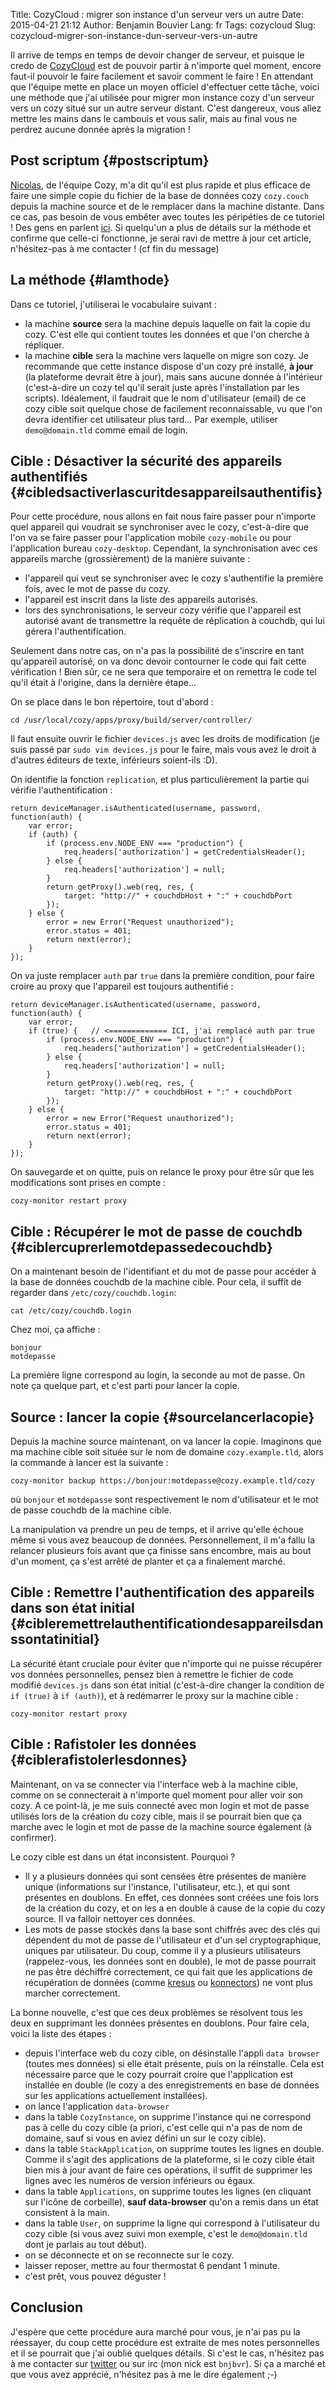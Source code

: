 Title: CozyCloud : migrer son instance d'un serveur vers un autre
Date: 2015-04-21 21:12
Author: Benjamin Bouvier
Lang: fr
Tags: cozycloud
Slug: cozycloud-migrer-son-instance-dun-serveur-vers-un-autre

Il arrive de temps en temps de devoir changer de serveur, et puisque le
credo de [CozyCloud](http://cozy.io/) est de pouvoir partir à n'importe
quel moment, encore faut-il pouvoir le faire facilement et savoir
comment le faire ! En attendant que l'équipe mette en place un moyen
officiel d'effectuer cette tâche, voici une méthode que j'ai utilisée
pour migrer mon instance cozy d'un serveur vers un cozy situé sur un
autre serveur distant. C'est dangereux, vous allez mettre les mains dans
le cambouis et vous salir, mais au final vous ne perdrez aucune donnée
après la migration !

Post scriptum {#postscriptum}
-------------

[Nicolas](https://twitter.com/nledez), de l'équipe Cozy, m'a dit qu'il
est plus rapide et plus efficace de faire une simple copie du fichier de
la base de données cozy `cozy.couch` depuis la machine source et de le
remplacer dans la machine distante. Dans ce cas, pas besoin de vous
embêter avec toutes les péripéties de ce tutoriel ! Des gens en parlent
[ici](https://forum.cozy.io/t/comment-faire-un-backup-de-la-base-de-donnees-couchdb/531).
Si quelqu'un a plus de détails sur la méthode et confirme que celle-ci
fonctionne, je serai ravi de mettre à jour cet article, n'hésitez-pas à
me contacter ! (cf fin du message)

La méthode {#lamthode}
----------

Dans ce tutoriel, j'utiliserai le vocabulaire suivant :

-   la machine **source** sera la machine depuis laquelle on fait la
    copie du cozy. C'est elle qui contient toutes les données et que
    l'on cherche à répliquer.
-   la machine **cible** sera la machine vers laquelle on migre son
    cozy. Je recommande que cette instance dispose d'un cozy pré
    installé, **à jour** (la plateforme devrait être à jour), mais sans
    aucune donnée à l'intérieur (c'est-à-dire un cozy tel qu'il serait
    juste après l'installation par les scripts). Idéalement, il faudrait
    que le nom d'utilisateur (email) de ce cozy cible soit quelque chose
    de facilement reconnaissable, vu que l'on devra identifier cet
    utilisateur plus tard... Par exemple, utiliser `demo@domain.tld`
    comme email de login.

Cible : Désactiver la sécurité des appareils authentifiés {#cibledsactiverlascuritdesappareilsauthentifis}
---------------------------------------------------------

Pour cette procédure, nous allons en fait nous faire passer pour
n'importe quel appareil qui voudrait se synchroniser avec le cozy,
c'est-à-dire que l'on va se faire passer pour l'application mobile
`cozy-mobile` ou pour l'application bureau `cozy-desktop`. Cependant, la
synchronisation avec ces appareils marche (grossièrement) de la manière
suivante :

-   l'appareil qui veut se synchroniser avec le cozy s'authentifie la
    première fois, avec le mot de passe du cozy.
-   l'appareil est inscrit dans la liste des appareils autorisés.
-   lors des synchronisations, le serveur cozy vérifie que l'appareil
    est autorisé avant de transmettre la requête de réplication à
    couchdb, qui lui gérera l'authentification.

Seulement dans notre cas, on n'a pas la possibilité de s'inscrire en
tant qu'appareil autorisé, on va donc devoir contourner le code qui fait
cette vérification ! Bien sûr, ce ne sera que temporaire et on remettra
le code tel qu'il était à l'origine, dans la dernière étape...

On se place dans le bon répertoire, tout d'abord :

    cd /usr/local/cozy/apps/proxy/build/server/controller/

Il faut ensuite ouvrir le fichier `devices.js` avec les droits de
modification (je suis passé par `sudo vim devices.js` pour le faire,
mais vous avez le droit à d'autres éditeurs de texte, inférieurs
soient-ils :D).

On identifie la fonction `replication`, et plus particulièrement la
partie qui vérifie l'authentification :

    return deviceManager.isAuthenticated(username, password, function(auth) {
        var error;
        if (auth) {
            if (process.env.NODE_ENV === "production") {
                req.headers['authorization'] = getCredentialsHeader();
            } else {
                req.headers['authorization'] = null;
            }
            return getProxy().web(req, res, {
                target: "http://" + couchdbHost + ":" + couchdbPort
            });
        } else {
            error = new Error("Request unauthorized");
            error.status = 401;
            return next(error);
        }
    });

On va juste remplacer `auth` par `true` dans la première condition, pour
faire croire au proxy que l'appareil est toujours authentifié :

    return deviceManager.isAuthenticated(username, password, function(auth) {
        var error;
        if (true) {   // <============= ICI, j'ai remplacé auth par true
            if (process.env.NODE_ENV === "production") {
                req.headers['authorization'] = getCredentialsHeader();
            } else {
                req.headers['authorization'] = null;
            }
            return getProxy().web(req, res, {
                target: "http://" + couchdbHost + ":" + couchdbPort
            });
        } else {
            error = new Error("Request unauthorized");
            error.status = 401;
            return next(error);
        }
    });

On sauvegarde et on quitte, puis on relance le proxy pour être sûr que
les modifications sont prises en compte :

    cozy-monitor restart proxy

Cible : Récupérer le mot de passe de couchdb {#ciblercuprerlemotdepassedecouchdb}
--------------------------------------------

On a maintenant besoin de l'identifiant et du mot de passe pour accéder
à la base de données couchdb de la machine cible. Pour cela, il suffit
de regarder dans `/etc/cozy/couchdb.login`:

    cat /etc/cozy/couchdb.login

Chez moi, ça affiche :

    bonjour
    motdepasse

La première ligne correspond au login, la seconde au mot de passe. On
note ça quelque part, et c'est parti pour lancer la copie.

Source : lancer la copie {#sourcelancerlacopie}
------------------------

Depuis la machine source maintenant, on va lancer la copie. Imaginons
que ma machine cible soit située sur le nom de domaine
`cozy.example.tld`, alors la commande à lancer est la suivante :

    cozy-monitor backup https://bonjour:motdepasse@cozy.example.tld/cozy

où `bonjour` et `motdepasse` sont respectivement le nom d'utilisateur et
le mot de passe couchdb de la machine cible.

La manipulation va prendre un peu de temps, et il arrive qu'elle échoue
même si vous avez beaucoup de données. Personnellement, il m'a fallu la
relancer plusieurs fois avant que ça finisse sans encombre, mais au bout
d'un moment, ça s'est arrêté de planter et ça a finalement marché.

Cible : Remettre l'authentification des appareils dans son état initial {#cibleremettrelauthentificationdesappareilsdanssontatinitial}
-----------------------------------------------------------------------

La sécurité étant cruciale pour éviter que n'importe qui ne puisse
récupérer vos données personnelles, pensez bien à remettre le fichier de
code modifié `devices.js` dans son état initial (c'est-à-dire changer la
condition de `if (true)` à `if (auth)`), et à redémarrer le proxy sur la
machine cible :

    cozy-monitor restart proxy

Cible : Rafistoler les données {#ciblerafistolerlesdonnes}
------------------------------

Maintenant, on va se connecter via l'interface web à la machine cible,
comme on se connecterait à n'importe quel moment pour aller voir son
cozy. A ce point-là, je me suis connecté avec mon login et mot de passe
utilisés lors de la création du cozy cible, mais il se pourrait bien que
ça marche avec le login et mot de passe de la machine source également
(à confirmer).

Le cozy cible est dans un état inconsistent. Pourquoi ?

-   Il y a plusieurs données qui sont censées être présentes de manière
    unique (informations sur l'instance, l'utilisateur, etc.), et qui
    sont présentes en doublons. En effet, ces données sont créées une
    fois lors de la création du cozy, et on les a en double à cause de
    la copie du cozy source. Il va falloir nettoyer ces données.
-   Les mots de passe stockés dans la base sont chiffrés avec des clés
    qui dépendent du mot de passe de l'utilisateur et d'un sel
    cryptographique, uniques par utilisateur. Du coup, comme il y a
    plusieurs utilisateurs (rappelez-vous, les données sont en double),
    le mot de passe pourrait ne pas être déchiffré correctement, ce qui
    fait que les applications de récupération de données (comme
    [kresus](https://github.com/bnjbvr/kresus) ou
    [konnectors](https://github.com/frankrousseau/konnectors)) ne vont
    plus marcher correctement.

La bonne nouvelle, c'est que ces deux problèmes se résolvent tous les
deux en supprimant les données présentes en doublons. Pour faire cela,
voici la liste des étapes :

-   depuis l'interface web du cozy cible, on désinstalle l'appli
    `data browser` (toutes mes données) si elle était présente, puis on
    la réinstalle. Cela est nécessaire parce que le cozy pourrait croire
    que l'application est installée en double (le cozy a des
    enregistrements en base de données sur les applications actuellement
    installées).
-   on lance l'application `data-browser`
-   dans la table `CozyInstance`, on supprime l'instance qui ne
    correspond pas à celle du cozy cible (a priori, c'est celle qui n'a
    pas de nom de domaine, sauf si vous en aviez défini un sur le cozy
    cible).
-   dans la table `StackApplication`, on supprime toutes les lignes en
    double. Comme il s'agit des applications de la plateforme, si le
    cozy cible était bien mis à jour avant de faire ces opérations, il
    suffit de supprimer les lignes avec les numéros de version
    inférieurs ou égaux.
-   dans la table `Applications`, on supprime toutes les lignes (en
    cliquant sur l'icône de corbeille), **sauf data-browser** qu'on a
    remis dans un état consistent à la main.
-   dans la table `User`, on supprime la ligne qui correspond à
    l'utilisateur du cozy cible (si vous avez suivi mon exemple, c'est
    le `demo@domain.tld` dont je parlais au tout début).
-   on se déconnecte et on se reconnecte sur le cozy.
-   laisser reposer, mettre au four thermostat 6 pendant 1 minute.
-   c'est prêt, vous pouvez déguster !

Conclusion
----------

J'espère que cette procédure aura marché pour vous, je n'ai pas pu la
réessayer, du coup cette procédure est extraite de mes notes
personnelles et il se pourrait que j'ai oublié quelques détails. Si
c'est le cas, n'hésitez pas à me contacter sur
[twitter](https://twitter.com/bnjbvr) ou sur irc (mon nick est
`bnjbvr`). Si ça a marché et que vous avez apprécié, n'hésitez pas à me
le dire également ;-)

